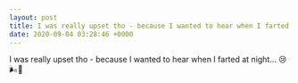 ```yaml
---
layout: post
title: I was really upset tho - because I wanted to hear when I farted at night...
date: 2020-09-04 03:28:46 +0000
---
```


I was really upset tho - because I wanted to hear when I farted at night...
😢🌬️🌙

